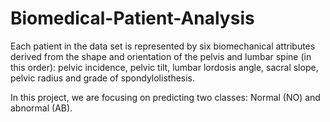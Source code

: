 # Biomedical-Patient-Analysis

Each patient in the data set is represented by six biomechanical attributes derived from the shape and orientation of the pelvis
and lumbar spine (in this order): pelvic incidence, pelvic tilt, lumbar lordosis angle, sacral slope, pelvic radius and grade of spondylolisthesis. 

In this project, we are focusing on predicting two classes: Normal (NO) and abnormal (AB).
